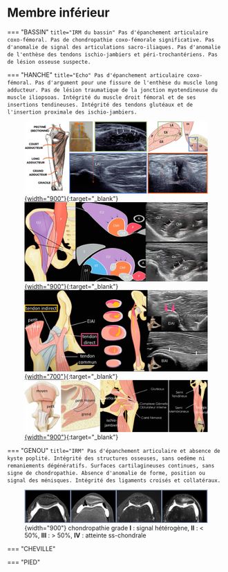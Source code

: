 # Membre inférieur

=== "BASSIN"
    ``` title="IRM du bassin"
    Pas d'épanchement articulaire coxo-fémoral.
    Pas de chondropathie coxo-fémorale significative.
    Pas d'anomalie de signal des articulations sacro-iliaques.
    Pas d'anomalie de l'enthèse des tendons ischio-jambiers et péri-trochantériens.
    Pas de lésion osseuse suspecte.
    ```

=== "HANCHE"
    ``` title="Echo"
    Pas d'épanchement articulaire coxo-fémoral.
    Pas d'argument pour une fissure de l'enthèse du muscle long adducteur.
    Pas de lésion traumatique de la jonction myotendineuse du muscle iliopsoas.
    Intégrité du muscle droit fémoral et de ses insertions tendineuses.
    Intégrité des tendons glutéaux et de l'insertion proximale des ischio-jambiers.
    ```
    <figure markdown="span">
        [![](assets/adducteurs.jpg){width="900"}](https://www.youtube.com/watch?v=CvP7ZwW3trk&list=PLGV2jHWN573djULLdIjMos1uZ1iMdevnT&index=4){:target="_blank"}  
        [![](assets/psoas.jpg){width="900"}](https://www.youtube.com/watch?v=ivN3cYggy_w&list=PLGV2jHWN573djULLdIjMos1uZ1iMdevnT&index=4){:target="_blank"}  
        [![](assets/droitfem.jpg){width="700"}](https://www.youtube.com/watch?v=JJLKE5kArb0&list=PLGV2jHWN573djULLdIjMos1uZ1iMdevnT&index=5){:target="_blank"}  
        [![](assets/latpost.jpg){width="900"}](https://www.youtube.com/watch?v=8AxHjBnEDPQ&list=PLGV2jHWN573djULLdIjMos1uZ1iMdevnT&index=6){:target="_blank"}  
    </figure>  

=== "GENOU"
    ``` title="IRM"
    Pas d'épanchement articulaire et absence de kyste poplité.
    Intégrité des structures osseuses, sans oedème ni remaniements dégénératifs.
    Surfaces cartilagineuses continues, sans signe de chondropathie.
    Absence d'anomalie de forme, position ou signal des ménisques.
    Intégrité des ligaments croisés et collatéraux.
    ```
    <figure markdown="span">
        ![](assets/chondropathie.jpg){width="900"}
        chondropathie grade **I** : signal hétérogène, **II** : < 50%, **III** : > 50%, **IV** : atteinte ss-chondrale
    </figure>

=== "CHEVILLE"

=== "PIED"